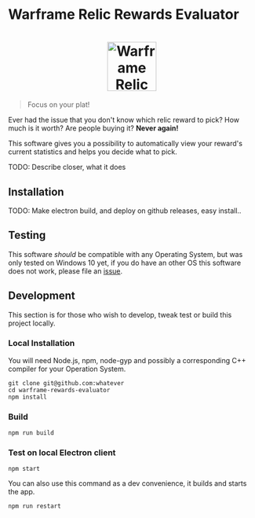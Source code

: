 # Warframe Relic Rewards Evaluator

<h1 align="center">
	<img width="100" src="https://raw.githubusercontent.com/tarekis/warframe-rewards-evaluator/master/src/img/logo.png" alt="Warframe Relic Rewards Evaluator">
	<br>
</h1>

> Focus on your plat!

Ever had the issue that you don't know which relic reward to pick? How much is it worth? Are people buying it? **Never again!**

This software gives you a possibility to automatically view your reward's current statistics and helps you decide what to pick.

TODO: Describe closer, what it does

## Installation

TODO: Make electron build, and deploy on github releases, easy install..

## Testing

This software *should* be compatible with any Operating System, but was only tested on Windows 10 yet, if you do have an other OS this software does not work, please file an [issue](https://github.com/tarekis/warframe-rewards-evaluator/issues).

## Development

This section is for those who wish to develop, tweak test or build this project locally.

### Local Installation

You will need Node.js, npm, node-gyp and possibly a corresponding C++ compiler for your Operation System.

```
git clone git@github.com:whatever
cd warframe-rewards-evaluator
npm install
```

### Build

```
npm run build
```

### Test on local Electron client
```
npm start
```

You can also use this command as a dev convenience, it builds and starts the app.
```
npm run restart